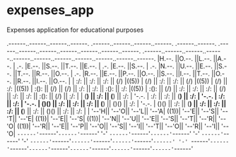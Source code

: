 # expenses_app

Expenses application for educational purposes

.------..------..------..------. .------..------..------..------. .------..------. .------..------..------..------..------..------..------. .------..------..------..------..------..------..------..------..------..------..------.
|H.--. ||O.--. ||L.--. ||A.--. | .-. |E.--. ||S.--. ||T.--. ||E.--. | .-. |E.--. ||S.--. | .-. |N.--. ||U.--. ||E.--. ||S.--. ||T.--. ||R.--. ||O.--. | .-. |R.--. ||E.--. ||P.--. ||O.--. ||S.--. ||I.--. ||T.--. ||O.--. ||R.--. ||I.--. ||O.--. |
| :/\: || :/\: || :/\: || (\/) |((5)) | (\/) || :/\: || :/\: || (\/) |((5)) | (\/) || :/\: |((5)) | :(): || (\/) || (\/) || :/\: || :/\: || :(): || :/\: |((5)) | :(): || (\/) || :/\: || :/\: || :/\: || (\/) || :/\: || :/\: || :(): || (\/) || :/\: |
| (**) || :\/: || (**) || :\/: | '-.-. | :\/: || :\/: || (**) || :\/: | '-.-. | :\/: || :\/: | '-.-. | ()() || :\/: || :\/: || :\/: || (**) || ()() || :\/: | '-.-. | ()() || :\/: || (**) || :\/: || :\/: || :\/: || (**) || :\/: || ()() || :\/: || :\/: |
| '--'H|| '--'O|| '--'L|| '--'A| ((1))| '--'E|| '--'S|| '--'T|| '--'E| ((1))| '--'E|| '--'S| ((1))| '--'N|| '--'U|| '--'E|| '--'S|| '--'T|| '--'R|| '--'O| ((1))| '--'R|| '--'E|| '--'P|| '--'O|| '--'S|| '--'I|| '--'T|| '--'O|| '--'R|| '--'I|| '--'O|
`------'`------'`------'`------' '-' `------'`------'`------'`------' '-' `------'`------' '-' `------'`------'`------'`------'`------'`------'`------' '-' `------'`------'`------'`------'`------'`------'`------'`------'`------'`------'`------'
